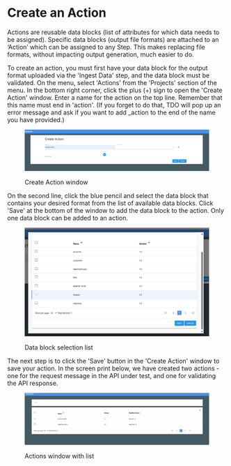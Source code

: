 # Create an Action

Actions are reusable data blocks (list of attributes for which data needs to be assigned). Specific data blocks (output file formats) are attached to an ‘Action’ which can be assigned to any Step. This makes replacing file formats, without impacting output generation, much easier to do.

To create an action, you must first have your data block for the output format uploaded via the 'Ingest Data' step, and the data block must be validated.  On the menu, select 'Actions' from the 'Projects' section of the menu.  In the bottom right corner, click the plus (+) sign to open the 'Create Action' window.  Enter a name for the action on the top line.  Remember that this name must end in 'action'.  (If you forget to do that, TDO will pop up an error message and ask if you want to add \_action to the end of the name you have provided.)

<figure><img src="../../../../.gitbook/assets/image (6) (1) (1) (1).png" alt=""><figcaption><p>Create Action window</p></figcaption></figure>

On the second line, click the blue pencil and select the data block that contains your desired format from the list of available data blocks.  Click 'Save' at the bottom of the window to add the data block to the action.  Only one data block can be added to an action.

<figure><img src="../../../../.gitbook/assets/image (7) (1) (1).png" alt=""><figcaption><p>Data block selection list</p></figcaption></figure>

The next step is to click the 'Save' button in the 'Create Action' window to save your action.  In the screen print below, we have created two actions - one for the request message in the API under test, and one for validating the API response.

<figure><img src="../../../../.gitbook/assets/image (8) (1) (1).png" alt=""><figcaption><p>Actions window with list</p></figcaption></figure>

